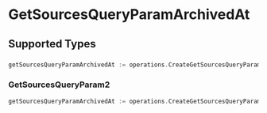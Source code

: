 # GetSourcesQueryParamArchivedAt


## Supported Types

### 

```go
getSourcesQueryParamArchivedAt := operations.CreateGetSourcesQueryParamArchivedAtDateTime(time.Time{/* values here */})
```

### GetSourcesQueryParam2

```go
getSourcesQueryParamArchivedAt := operations.CreateGetSourcesQueryParamArchivedAtGetSourcesQueryParam2(operations.GetSourcesQueryParam2{/* values here */})
```

